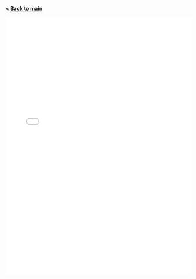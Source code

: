**< [Back to main](index.md)**

<embed src="Shapiro/drumset.pdf" width="100%" height="700" type="application/pdf">
